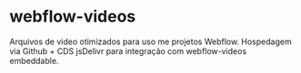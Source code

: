 # webflow-videos
Arquivos de video otimizados para uso me projetos Webflow. Hospedagem via Github + CDS jsDelivr para integração com webflow-videos embeddable.
